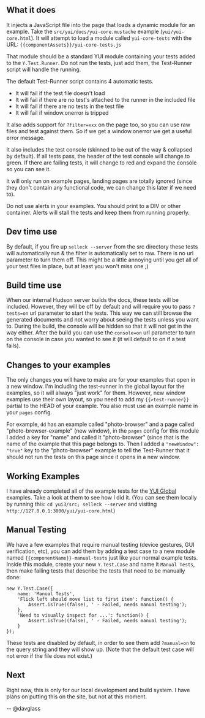 ## What it does

It injects a JavaScript file into the page that loads a dynamic module for an example. Take the `src/yui/docs/yui-core.mustache` example (`yui/yui-core.html`). It will attempt to load a module called `yui-core-tests` with the URL: `{{componentAssets}}/yui-core-tests.js`

That module should be a standard YUI module containing your tests added to the `Y.Test.Runner`. Do not run the tests, just add them, the Test-Runner script will handle the running.

The default Test-Runner script contains 4 automatic tests.

   * It will fail if the test file doesn't load
   * It will fail if there are no test's attached to the runner in the included file
   * It will fail if there are no tests in the test file
   * It will fail if window.onerror is tripped

It also adds support for `?filter=xxx` on the page too, so you can use raw files and test against them. So if we get a window.onerror we get a useful error message.

It also includes the test console (skinned to be out of the way & collapsed by default). If all tests pass, the header of the test console will change to green. If there are failing tests, it will change to red and expand the console so you can see it.

It will only run on example pages, landing pages are totally ignored (since they don't contain any functional code, we can change this later if we need to).

Do not use alerts in your examples. You should print to a DIV or other container. Alerts will stall the tests and keep them from running properly.

## Dev time use

By default, if you fire up `selleck --server` from the src directory these tests will automatically run & the filter is automatically set to raw. There is no url parameter to turn them off. This might be a little annoying until you get all of your test files in place, but at least you won't miss one ;)

## Build time use

When our internal Hudson server builds the docs, these tests will be included. However, they will be off by default and will require you to pass `?tests=on` url parameter to start the tests. This way we can still browse the generated documents and not worry about seeing the tests unless you want to. During the build, the console  will be hidden so that it will not get in the way either. After the build you can use the `console=on` url parameter to turn on the console in case you wanted to see it (it will default to on if a test fails).

## Changes to your examples

The only changes you will have to make are for your examples that open in a new window. I'm including the test-runner in the global layout for the examples, so it will always "just work" for them. However, new window examples use their own layout, so you need to add my `{{>test-runner}}` partial to the HEAD of your example. You also must use an example name in your `pages` config.

For example, `dd` has an example called "photo-browser" and a page called "photo-browser-example" (new window), in the `pages` config for this module I added a key for "name" and called it "photo-browser" (since that is the name of the example that this page belongs to. Then I added a `"newWindow": "true"` key to the "photo-browser" example to tell the Test-Runner that it should not run the tests on this page since it opens in a new window.

## Working Examples

I have already completed all of the example tests for the [YUI Global](https://github.com/yui/yui3/tree/master/src/yui/docs/assets) examples. Take a look at them to see how I did it. (You can see them locally by running this: `cd yui3/src; selleck --server` and visiting `http://127.0.0.1:3000/yui/yui-core.html`)

## Manual Testing

We have a few examples that require manual testing (device gestures, GUI verification, etc), you can add them by adding a test case to a new module named `{{componentName}}-manual-tests` just like your normal example tests. Inside this module, create your new `Y.Test.Case` and name it `Manual Tests`, then make failing tests that describe the tests that need to be manually done:

```
new Y.Test.Case({
    name: 'Manual Tests',
    'Flick left should move list to first item': function() {
        Assert.isTrue((false), ' - Failed, needs manual testing');
    },
    'Need to visually inspect for ...': function() {
        Assert.isTrue((false), ' - Failed, needs manual testing');
    }
});
```

These tests are disabled by default, in order to see them add `?manual=on` to the query string and they will show up. (Note that the default test case will not error if the file does not exist.)

## Next

Right now, this is only for our local development and build system. I have plans on putting this on the site, but not at this moment.


-- @davglass